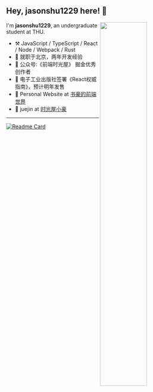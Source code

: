 
## Hey, jasonshu1229 here! :wave:

[<img align="right" width="50%" src="https://github-readme-stats.vercel.app/api?username=jasonshu1229&show_icons=true&theme=dark">](https://metrics.lecoq.io/jasonshu1229#gh-light-mode-only)

I'm **jasonshu1229**, an undergraduate student at THU.

- :hammer_and_pick: JavaScript / TypeScript / React / Node / Webpack / Rust
- 🔭 就职于北京，两年开发经验
- 🌱 公众号:《前端时光屋》 掘金优秀创作者
- 👯 电子工业出版社签署《React权威指南》，预计明年发售
- 🤔 Personal Website at [书豪的前端世界](https://www.jasonshu1229.cn/)
- 💬 juejin at [时光屋小豪](https://juejin.cn/user/2700056289091101)

---

[![Readme Card](https://github-readme-stats.vercel.app/api/pin/?username=jasonshu1229&repo=big-react)](https://github.com/jasonshu1229/github-readme-stats)
